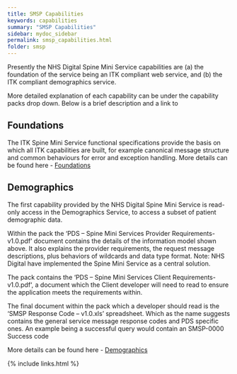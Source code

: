 ```yaml
---
title: SMSP Capabilities
keywords: capabilities
summary: "SMSP Capabilities"
sidebar: mydoc_sidebar
permalink: smsp_capabilities.html
folder: smsp
---
```

Presently the NHS Digital Spine Mini Service capabilities are (a) the foundation of the service being an ITK compliant web service, and (b) the ITK compliant demographics service. 

More detailed explanation of each capability can be under the capability packs drop down. Below is a brief description and a link to 

## Foundations

The ITK Spine Mini Service functional specifications provide the basis on which all ITK capabilities are built, for example canonical message structure and common behaviours for error and exception handling. More details can be found here - [Foundations](foundations_intro.html)

## Demographics

The first capability provided by the NHS Digital Spine Mini Service is read-only access in the Demographics Service, to access a subset of patient demographic data.

Within the pack the ‘PDS – Spine Mini Services Provider Requirements-v1.0.pdf‘ document contains the details of the information model shown above. It also explains the provider requirements, the request message descriptions, plus behaviors of wildcards and data type format. Note: NHS Digital have implemented the Spine Mini Service as a central solution.

The pack contains the ‘PDS – Spine Mini Services Client Requirements-v1.0.pdf‘, a document which the Client developer will need to read to ensure the application meets the requirements within.

The final document within the pack which a developer should read is the ‘SMSP Response Code – v1.0.xls’ spreadsheet. Which as the name suggests contains the general service message response codes and PDS specific ones. An example being a successful query would contain an SMSP-0000 Success code
<value codeSystem=”2.16.840.1.113883.2.1.3.2.4.17.285″ code=”SMSP-0000″/>

More details can be found here - [Demographics](demog_intro.html)

{% include links.html %}
